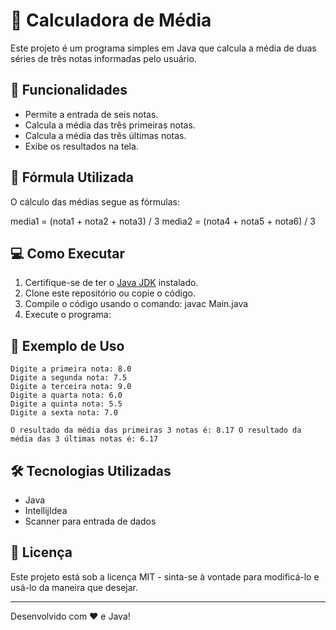 # 📝 Calculadora de Média

Este projeto é um programa simples em Java que calcula a média de duas séries de três notas informadas pelo usuário.

## 🚀 Funcionalidades

- Permite a entrada de seis notas.
- Calcula a média das três primeiras notas.
- Calcula a média das três últimas notas.
- Exibe os resultados na tela.

## 📜 Fórmula Utilizada

O cálculo das médias segue as fórmulas:

media1 = (nota1 + nota2 + nota3) / 3 media2 = (nota4 + nota5 + nota6) / 3


## 💻 Como Executar

1. Certifique-se de ter o [Java JDK](https://www.oracle.com/java/technologies/javase-downloads.html) instalado.
2. Clone este repositório ou copie o código.
3. Compile o código usando o comando:
javac Main.java
4. Execute o programa:


## 📌 Exemplo de Uso

```
Digite a primeira nota: 8.0
Digite a segunda nota: 7.5
Digite a terceira nota: 9.0
Digite a quarta nota: 6.0
Digite a quinta nota: 5.5
Digite a sexta nota: 7.0

O resultado da média das primeiras 3 notas é: 8.17 O resultado da média das 3 últimas notas é: 6.17
```

## 🛠 Tecnologias Utilizadas

- Java
- IntellijIdea
- Scanner para entrada de dados

## 📄 Licença

Este projeto está sob a licença MIT - sinta-se à vontade para modificá-lo e usá-lo da maneira que desejar.

---
Desenvolvido com ❤️ e Java!

